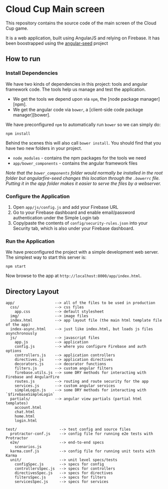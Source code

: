 # Cloud Cup Main screen

This repository contains the source code of the main screen of the Cloud Cup game. 

It is a web application, built using AngularJS and relying on Firebase. It has been boostrapped using the [angular-seed](https://github.com/angular/angularfire-seed) project

## How to run

### Install Dependencies

We have two kinds of dependencies in this project: tools and angular framework code.  The tools help
us manage and test the application.

* We get the tools we depend upon via `npm`, the [node package manager][npm].
* We get the angular code via `bower`, a [client-side code package manager][bower].

We have preconfigured `npm` to automatically run `bower` so we can simply do:

```
npm install
```

Behind the scenes this will also call `bower install`.  You should find that you have two new
folders in your project.

* `node_modules` - contains the npm packages for the tools we need
* `app/bower_components` - contains the angular framework files

*Note that the `bower_components` folder would normally be installed in the root folder but
angularfire-seed changes this location through the `.bowerrc` file.  Putting it in the app folder makes
it easier to serve the files by a webserver.*

### Configure the Application

 1. Open `app/js/config.js` and add your Firebase URL
 1. Go to your Firebase dashboard and enable email/password authentication under the Simple Login tab
 1. Copy/paste the contents of `config/security-rules.json` into your Security tab, which is also under your Firebase dashboard.

### Run the Application

We have preconfigured the project with a simple development web server.  The simplest way to start
this server is:

```
npm start
```

Now browse to the app at `http://localhost:8000/app/index.html`.

## Directory Layout

    app/                  --> all of the files to be used in production
      css/                --> css files
        app.css           --> default stylesheet
      img/                --> image files
      index.html          --> app layout file (the main html template file of the app)
      index-async.html    --> just like index.html, but loads js files asynchronously
      js/                 --> javascript files
        app.js            --> application
        config.js         --> where you configure Firebase and auth options
        controllers.js    --> application controllers
        directives.js     --> application directives
        decorators.js     --> decorator functions
        filters.js        --> custom angular filters
        firebase.utils.js --> some DRY methods for interacting with Firebase and AngularFire
        routes.js         --> routing and route security for the app
        services.js       --> custom angular services
        simpleLogin.js    --> some DRY methods for interacting with `$firebaseSimpleLogin`
      partials/           --> angular view partials (partial html templates)
        account.html
        chat.html
        home.html
        login.html

    test/                   --> test config and source files
      protractor-conf.js    --> config file for running e2e tests with Protractor
      e2e/                  --> end-to-end specs
        scenarios.js
      karma.conf.js         --> config file for running unit tests with Karma
      unit/                 --> unit level specs/tests
        configSpec.js       --> specs for config
        controllersSpec.js  --> specs for controllers
        directivesSpec.js   --> specs for directives
        filtersSpec.js      --> specs for filters
        servicesSpec.js     --> specs for services



